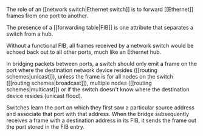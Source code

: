 The role of an [[network switch|Ethernet switch]] is to forward [[Ethernet]] frames from one port to another. 

The presence of a [[forwarding table|FIB]] is one attribute that separates a switch from a hub. 

Without a functional FIB, all frames received by a network switch would be echoed back out to all other ports, much like an Ethernet hub. 

In bridging packets between ports, a switch should only emit a frame on the port where the destination network device resides ([[routing schemes|unicast]]), unless the frame is for all nodes on the switch ([[routing schemes|broadcast]]), multiple nodes ([[routing schemes|multicast]]) or if the switch doesn't know where the destination device resides (unicast flood).

Switches learn the port on which they first saw a particular source address and associate that port with that address. When the bridge subsequently receives a frame with a destination address in its FIB, it sends the frame out the port stored in the FIB entry.